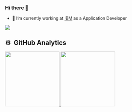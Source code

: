 ### Hi there 👋

- 🔭 I’m currently working at [IBM](https://www.ibm.com) as a Application Developer

<a href="https://www.linkedin.com/in/jvmgimenes/" target="_blank"><img src="https://img.shields.io/badge/-LinkedIn-%230077B5?style=for-the-badge&logo=linkedin&logoColor=white" target="_blank"></a><br>

## ⚙️ &nbsp;GitHub Analytics
<div>
  <a href="https://github.com/maicongodinho">
  <img height="180em" src="https://github-readme-stats.vercel.app/api?username=jvgimenes&show_icons=true&theme=vision-friendly-dark&include_all_commits=true&count_private=true"/>
  <img height="180em" src="https://github-readme-stats.vercel.app/api/top-langs/?username=jvgimenes&layout=compact&langs_count=7&theme=vision-friendly-dark"/>
</div>
